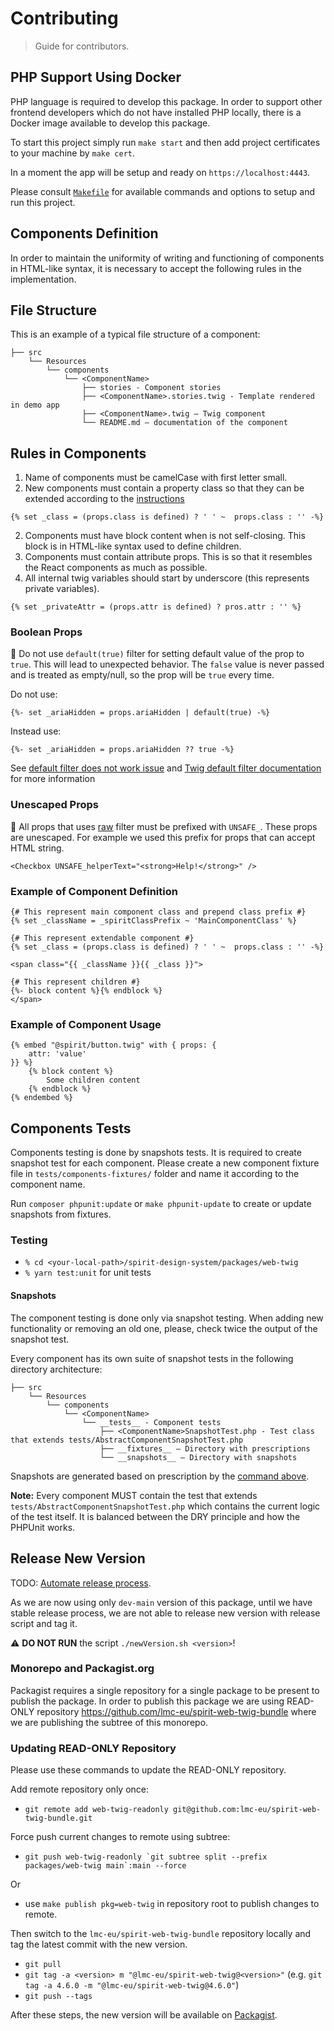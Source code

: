# Contributing

> Guide for contributors.

## PHP Support Using Docker

PHP language is required to develop this package. In order to support other frontend developers which do not have installed PHP locally, there is a Docker image available to develop this package.

To start this project simply run `make start` and then add project certificates to your machine by `make cert`.

In a moment the app will be setup and ready on `https://localhost:4443`.

Please consult [`Makefile`][makefile] for available commands and options to setup and run this project.

## Components Definition

In order to maintain the uniformity of writing and functioning of components in HTML-like syntax, it is necessary to accept the following rules in the implementation.

## File Structure

This is an example of a typical file structure of a component:

```text
├── src
    └── Resources
        └── components
            └── <ComponentName>
                ├── stories - Component stories
                ├── <ComponentName>.stories.twig - Template rendered in demo app
                ├── <ComponentName>.twig — Twig component
                └── README.md — documentation of the component
```

## Rules in Components

1. Name of components must be camelCase with first letter small.
2. New components must contain a property class so that they can be extended according to the [instructions](https://github.com/lmc-eu/spirit-design-system/blob/main/packages/web-twig/docs/extendComponents.md)

```twig
{% set _class = (props.class is defined) ? ' ' ~  props.class : '' -%}
```

2. Components must have block content when is not self-closing. This block is in HTML-like syntax used to define children.
3. Components must contain attribute props. This is so that it resembles the React components as much as possible.
4. All internal twig variables should start by underscore (this represents private variables).

```twig
{% set _privateAttr = (props.attr is defined) ? pros.attr : '' %}
```

### Boolean Props

🚨 Do not use `default(true)` filter for setting default value of the prop to `true`.
This will lead to unexpected behavior.
The `false` value is never passed and is treated as empty/null, so the prop will be `true` every time.

Do not use:

```twig
{%- set _ariaHidden = props.ariaHidden | default(true) -%}
```

Instead use:

```twig
{%- set _ariaHidden = props.ariaHidden ?? true -%}
```

See [default filter does not work issue][default-filter-issue] and [Twig default filter documentation][default-filter-documentation] for more information

### Unescaped Props

🚨 All props that uses [raw][raw] filter must be prefixed with `UNSAFE_`.
These props are unescaped.
For example we used this prefix for props that can accept HTML string.

```twig
<Checkbox UNSAFE_helperText="<strong>Help!</strong>" />
```

### Example of Component Definition

```twig
{# This represent main component class and prepend class prefix #}
{% set _className = _spiritClassPrefix ~ 'MainComponentClass' %}

{# This represent extendable component #}
{% set _class = (props.class is defined) ? ' ' ~  props.class : '' -%}

<span class="{{ _className }}{{ _class }}">

{# This represent children #}
{%- block content %}{% endblock %}
</span>
```

### Example of Component Usage

```twig
{% embed "@spirit/button.twig" with { props: {
    attr: 'value'
}} %}
    {% block content %}
        Some children content
    {% endblock %}
{% endembed %}
```

## Components Tests

Components testing is done by snapshots tests. It is required to create snapshot test for each component. Please create a new component fixture file in `tests/components-fixtures/` folder and name it according to the component name.

Run `composer phpunit:update` or `make phpunit-update` to create or update snapshots from fixtures.

### Testing

- `% cd <your-local-path>/spirit-design-system/packages/web-twig`
- `% yarn test:unit` for unit tests

#### Snapshots

The component testing is done only via snapshot testing.
When adding new functionality or removing an old one, please, check twice the output of the snapshot test.

Every component has its own suite of snapshot tests in the following directory architecture:

```text
├── src
    └── Resources
        └── components
            └── <ComponentName>
                └── __tests__ - Component tests
                    ├── <ComponentName>SnapshotTest.php - Test class that extends tests/AbstractComponentSnapshotTest.php
                    ├── __fixtures__ — Directory with prescriptions
                    └── __snapshots__ — Directory with snapshots
```

Snapshots are generated based on prescription by the [command above](#components-tests).

**Note:** Every component MUST contain the test that extends `tests/AbstractComponentSnapshotTest.php` which contains the current logic of the test itself.
It is balanced between the DRY principle and how the PHPUnit works.

## Release New Version

TODO: [Automate release process][automate-release-process].

As we are now using only `dev-main` version of this package, until we have stable release process, we are not able to release new version with release script and tag it.

⚠️ **DO NOT RUN** the script `./newVersion.sh <version>`!

### Monorepo and Packagist.org

Packagist requires a single repository for a single package to be present to publish the package. In order to publish this package we are using READ-ONLY repository https://github.com/lmc-eu/spirit-web-twig-bundle where we are publishing the subtree of this monorepo.

### Updating READ-ONLY Repository

Please use these commands to update the READ-ONLY repository.

Add remote repository only once:

- `git remote add web-twig-readonly git@github.com:lmc-eu/spirit-web-twig-bundle.git`

Force push current changes to remote using subtree:

- ``git push web-twig-readonly `git subtree split --prefix packages/web-twig main`:main --force``

Or

- use `make publish pkg=web-twig` in repository root to publish changes to remote.

Then switch to the `lmc-eu/spirit-web-twig-bundle` repository locally and tag the latest commit with the new version.

- `git pull`
- `git tag -a <version> m "@lmc-eu/spirit-web-twig@<version>"` (e.g. `git tag -a 4.6.0 -m "@lmc-eu/spirit-web-twig@4.6.0"`)
- `git push --tags`

After these steps, the new version will be available on [Packagist][packagist-spirit-web-twig-bundle].

[automate-release-process]: https://github.com/lmc-eu/spirit-design-system/issues/393
[default-filter-issue]: https://github.com/twigphp/Twig/issues/769
[default-filter-documentation]: https://twig.symfony.com/doc/2.x/filters/default.html
[makefile]: https://github.com/lmc-eu/spirit-design-system/blob/main/packages/web-twig/Makefile
[packagist-spirit-web-twig-bundle]: https://packagist.org/packages/lmc/spirit-web-twig-bundle
[raw]: https://twig.symfony.com/doc/3.x/filters/raw.html
